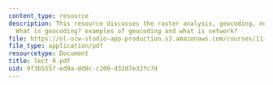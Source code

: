 ```yaml
---
content_type: resource
description: This resource discusses the raster analysis, geocoding, network analysis,
  What is geocoding? examples of geocoding and what is network?
file: https://ol-ocw-studio-app-production.s3.amazonaws.com/courses/11-520-a-workshop-on-geographic-information-systems-fall-2005/9f3b5557ed9add8cc209d32d7e32fc7d_lect_9.pdf
file_type: application/pdf
resourcetype: Document
title: lect_9.pdf
uid: 9f3b5557-ed9a-dd8c-c209-d32d7e32fc7d
---
```

